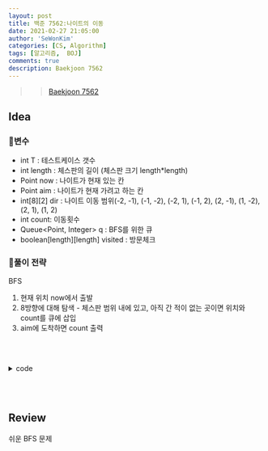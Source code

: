 ```yaml
---
layout: post
title: 백준 7562:나이트의 이동
date: 2021-02-27 21:05:00
author: 'SeWonKim'
categories: [CS, Algorithm]
tags: [알고리즘,  BOJ]
comments: true
description: Baekjoon 7562
---
```


> > [Baekjoon 7562](https://www.acmicpc.net/problem/7562)

## Idea

### 🥚변수

- int T : 테스트케이스 갯수
- int length : 체스판의 길이 (체스판 크기 length*length)
- Point now : 나이트가 현재 있는 칸
- Point aim : 나이트가 현재 가려고 하는 칸
- int[8][2] dir : 나이트 이동 범위(-2, -1), (-1, -2), (-2, 1), (-1, 2), (2, -1), (1, -2), (2, 1), (1, 2)
- int count: 이동횟수
- Queue<Point, Integer> q : BFS를 위한 큐
- boolean[length][length] visited : 방문체크
  
### 🍳풀이 전략

BFS

1. 현재 위치 now에서 출발
2. 8방향에 대해 탐색 - 체스판 범위 내에 있고, 아직 간 적이 없는 곳이면 위치와 count를 큐에 삽입
3. aim에 도착하면 count 출력

&nbsp;  
&nbsp;


<details>
<summary>code</summary>
<div markdown="1">

```java
import java.io.*;
import java.util.*;
import java.awt.Point;

public class Main {

	static class Night {
		Point pos;
		int count;
		
		public Night(Point pos, int count) {
			this.pos = pos;
			this.count = count;
		}
	}
	
	public static void main(String[] args) throws Exception {
		BufferedReader br = new BufferedReader(new InputStreamReader(System.in));
		int T = Integer.parseInt(br.readLine());
		int[][] dir = { {-2, -1}, {-1, -2}, {-2, 1}, {-1, 2}, {2, -1}, {1, -2}, {2, 1}, {1, 2} };
		while(T-- > 0) {
			int length = Integer.parseInt(br.readLine());
			boolean[][] visited = new boolean[length][length];
			int count = 0;
			
			StringTokenizer st = new StringTokenizer(br.readLine(), " ");
			int x = Integer.parseInt(st.nextToken());
			int y = Integer.parseInt(st.nextToken());
			Point now = new Point(x, y);
			
			st = new StringTokenizer(br.readLine(), " ");
			x = Integer.parseInt(st.nextToken());
			y = Integer.parseInt(st.nextToken());
			Point aim = new Point(x, y);
			
			Queue<Night> q = new LinkedList<Night>();
			q.offer(new Night(now, 0));
			visited[now.x][now.y] = true;
			
			while(!q.isEmpty()) {
				Night p = q.poll();
				if(p.pos.x == aim.x && p.pos.y == aim.y) {
					System.out.println(p.count);
					break;
				}
				
				for (int i = 0; i < 8; i++) {
					int nx = p.pos.x + dir[i][0];
					int ny = p.pos.y + dir[i][1];
					
					if(nx >= 0 && nx < length && ny >= 0 && ny < length && !visited[nx][ny]) {
						q.offer(new Night(new Point(nx, ny), p.count + 1));
						visited[nx][ny] = true;
					}
				}
			}
			
		}
	}
}
```

</div>
</details>

&nbsp;  
&nbsp;

## Review

쉬운 BFS 문제

&nbsp;  
&nbsp;
